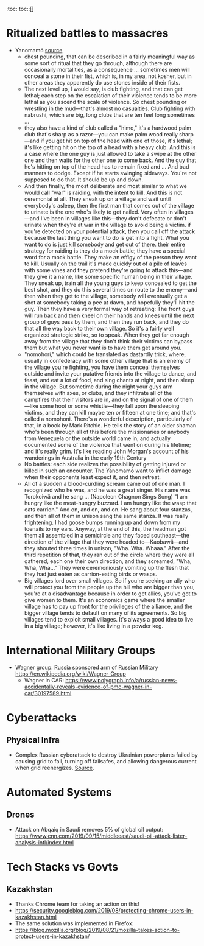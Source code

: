 :toc:
toc::[]

# Ritualized battles to massacres

*   Yanomamö [source](https://www.edge.org/conversation/napoleon-chagnon-blood-is-their-argument) 
    *   chest pounding, that can be described in a fairly meaningful way as some sort of ritual that they go through, although there are occasionally mortalities, as a consequence ... sometimes men will conceal a stone in their fist, which is, in my area, not kosher, but in other areas they apparently do use stones inside of their fists.
    *   The next level up, I would say, is club fighting, and that can get lethal; each step on the escalation of their violence tends to be more lethal as you ascend the scale of violence. So chest pounding or wrestling in the mud—that's almost no casualties. Club fighting with nabrushi, which are big, long clubs that are ten feet long sometimes …
    *   they also have a kind of club called a "himo," it's a hardwood palm club that's sharp as a razor—you can make palm wood really sharp—and if you get hit on top of the head with one of those, it's lethal; it's like getting hit on the top of a head with a heavy club. And this is a case where the one guy is just allowed to take a swipe at the other one and then waits for the other one to come back.  And the guy that he's hitting on top of the head has to remain fixed and … And bad manners to dodge. Except if he starts swinging sideways. You're not supposed to do that. It should be up and down.
    *   And then finally, the most deliberate and most similar to what we would call "war" is raiding, with the intent to kill. And this is not ceremonial at all. They sneak up on a village and wait until everybody's asleep, then the first man that comes out of the village to urinate is the one who's likely to get nailed. Very often in villages—and I've been in villages like this—they don't defecate or don't urinate when they're at war in the village to avoid being a victim. if you're detected on your potential attack, then you call off the attack because the last thing you want to do is get into a fight. What you want to do is just kill somebody and get out of there. their entire strategy for raiding is they do a mock battle; they have a special word for a mock battle. They make an effigy of the person they want to kill. Usually on the trail it's made quickly out of a pile of leaves with some vines and they pretend they're going to attack this—and they give it a name, like some specific human being in their village. They sneak up, train all the young guys to keep concealed to get the best shot, and they do this several times on route to the enemy—and then when they get to the village, somebody will eventually get a shot at somebody taking a pee at dawn, and hopefully they'll hit the guy. Then they have a very formal way of retreating: The front guys will run back and then kneel on their hands and knees until the next group of guys pass by them, and then they run back, and they do that all the way back to their own village. So it's a fairly well organized strategic strike, so to speak. When they get far enough away from the village that they don't think their victims can bypass them but what you never want is to have them get around you.
    *   "nomohori," which could be translated as dastardly trick, where, usually in confederacy with some other village that is an enemy of the village you're fighting, you have them conceal themselves outside and invite your putative friends into the village to dance, and feast, and eat a lot of food, and sing chants at night, and then sleep in the village. But sometime during the night your guys arm themselves with axes, or clubs, and they infiltrate all of the campfires that their visitors are in, and on the signal of one of them—like some hoot or some whistle—they fall upon the sleeping victims, and they can kill maybe ten or fifteen at one time; and that's called a nomohoni. There's a wonderful description, particularly of that, in a book by Mark Ritchie. He tells the story of an older shaman who's been through all of this before the missionaries or anybody from Venezuela or the outside world came in, and actually documented some of the violence that went on during his lifetime; and it's really grim. It's like reading John Morgan's account of his wanderings in Australia in the early 19th Century
    *   No battles: each side realizes the possibility of getting injured or killed in such an encounter. The Yanomamö want to inflict damage when their opponents least expect it, and then retreat.
    *   All of a sudden a blood-curdling scream came out of one man. I recognized who he was, and he was a great singer. His name was Torokoiwä and he sang … (Napoleon Chagnon Sings Song) "I am hungry like the meat-hungry buzzard. I am hungry like the wasp that eats carrion." And on, and on, and on. He sang about four stanzas, and then all of them in unison sang the same stanza. It was really frightening. I had goose bumps running up and down from my toenails to my ears. Anyway, at the end of this, the headman got them all assembled in a semicircle and they faced southeast—the direction of the village that they were headed to—Kaobawä—and they shouted three times in unison, "Wha. Wha. Whaaa." After the third repetition of that, they ran out of the circle where they were all gathered, each one their own direction, and they screamed, "Wha, Wha, Wha…" They were ceremoniously vomiting up the flesh that they had just eaten as carrion-eating birds or wasps.
    *   Big villages lord over small villages. So if you're seeking an ally who will protect you from the people up the hill who are bigger than you, you're at a disadvantage because in order to get allies, you've got to give women to them. It's an economics game where the smaller village has to pay up front for the privileges of the alliance, and the bigger village tends to default on many of its agreements. So big villages tend to exploit small villages. It's always a good idea to live in a big village; however, it's like living in a powder keg.

# International Military Groups

*   Wagner group: Russia sponsored arm of Russian Military https://en.wikipedia.org/wiki/Wagner_Group
    *   Wagner in CAR: https://www.polygraph.info/a/russian-news-accidentally-reveals-evidence-of-pmc-wagner-in-car/30197589.html

# Cyberattacks

## Physical Infra

*   Complex Russian cyberattack to destroy Ukrainian powerplants failed by causing grid to fail, turning off failsafes, and allowing dangerous current when grid reenergizes. [Source](https://arstechnica.com/information-technology/2019/09/new-clues-show-how-russias-grid-hackers-aimed-for-physical-destruction/?comments=1).

# Automated Systems

## Drones

*   Attack on Abqaiq in Saudi removes 5% of global oil output: https://www.cnn.com/2019/09/15/middleeast/saudi-oil-attack-lister-analysis-intl/index.html

# Tech Stacks vs Govts

## Kazakhstan

*   Thanks Chrome team for taking an action on this!
*   https://security.googleblog.com/2019/08/protecting-chrome-users-in-kazakhstan.html
*   The same solution was implemented in Firefox:
*   https://blog.mozilla.org/blog/2019/08/21/mozilla-takes-action-to-protect-users-in-kazakhstan/